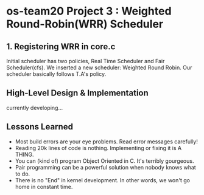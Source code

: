 # os-team20 Project 3 : Weighted Round-Robin(WRR) Scheduler

## 1. Registering WRR in core.c
Initial scheduler has two policies, Real Time Scheduler and Fair Scheduler(cfs). We inserted a new scheduler: Weighted Round Robin.
Our scheduler basically follows T.A's policy.

## High-Level Design & Implementation
currently developing...

## Lessons Learned
* Most build errors are your eye problems. Read error messages carefully!
* Reading 20k lines of code is nothing. Implementing or fixing it is A THING.
* You can (kind of) program Object Oriented in C. It's terribly gourgeous.
* Pair programming can be a powerful solution when nobody knows what to do.
* There is no "End" in kernel development. In other words, we won't go home in constant time.
